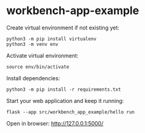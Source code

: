 # workbench-app-example

Create virtual environment if not existing yet:

```
python3 -m pip install virtualenv
python3 -m venv env
```

Activate virtual environment:

```
source env/bin/activate
```

Install dependencies:

```
python3 -m pip install -r requirements.txt
```

Start your web application and keep it running:

```
flask --app src/workbench_app_example/hello run
```

Open in browser: http://127.0.0.1:5000/


